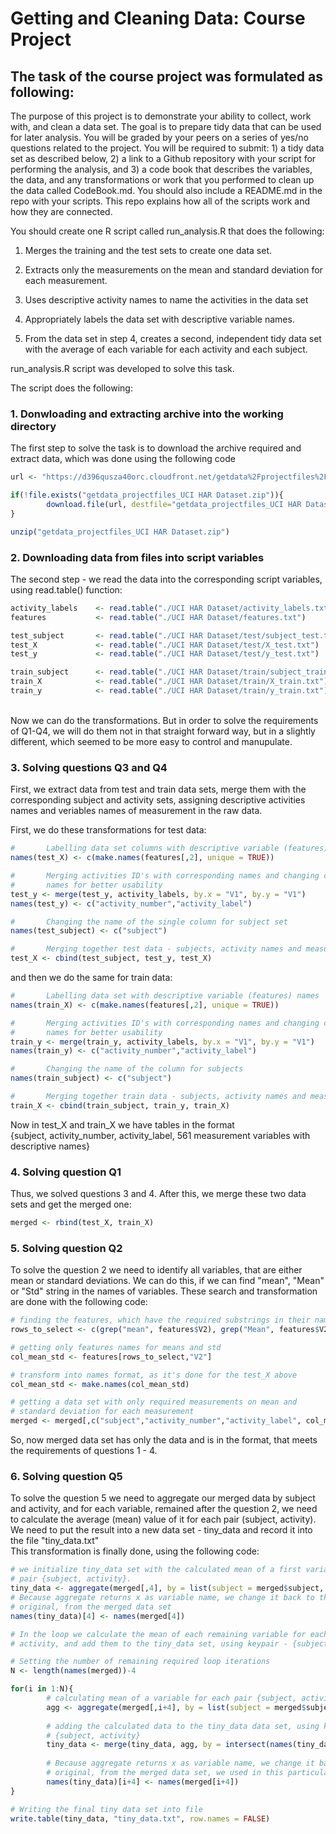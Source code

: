 # Getting and Cleaning Data: Course Project


## The task of the course project was formulated as following:

The purpose of this project is to demonstrate your ability to collect, work with, and clean a data set. The goal is to prepare tidy data that can be used for later analysis. You will be graded by your peers on a series of yes/no questions related to the project. You will be required to submit: 1) a tidy data set as described below, 2) a link to a Github repository with your script for performing the analysis, and 3) a code book that describes the variables, the data, and any transformations or work that you performed to clean up the data called CodeBook.md. You should also include a README.md in the repo with your scripts. This repo explains how all of the scripts work and how they are connected.  

You should create one R script called run_analysis.R that does the following: 

1. Merges the training and the test sets to create one data set.
2. Extracts only the measurements on the mean and standard deviation for each measurement. 
3. Uses descriptive activity names to name the activities in the data set
4. Appropriately labels the data set with descriptive variable names. 

5. From the data set in step 4, creates a second, independent tidy data set with the average of each variable for each activity and each subject.

run_analysis.R script was developed to solve this task.

The script does the following:

### 1. Donwloading and extracting archive into the working directory

The first step to solve the task is to download the archive required and extract data, which was done using the following code


```r
url <- "https://d396qusza40orc.cloudfront.net/getdata%2Fprojectfiles%2FUCI%20HAR%20Dataset.zip"

if(!file.exists("getdata_projectfiles_UCI HAR Dataset.zip")){
        download.file(url, destfile="getdata_projectfiles_UCI HAR Dataset.zip")
}

unzip("getdata_projectfiles_UCI HAR Dataset.zip")
```

### 2. Downloading data from files into script variables
The second step - we read the data into the corresponding script variables, using read.table() function:

```r
activity_labels    <- read.table("./UCI HAR Dataset/activity_labels.txt")
features           <- read.table("./UCI HAR Dataset/features.txt")

test_subject       <- read.table("./UCI HAR Dataset/test/subject_test.txt")
test_X             <- read.table("./UCI HAR Dataset/test/X_test.txt")
test_y             <- read.table("./UCI HAR Dataset/test/y_test.txt")

train_subject      <- read.table("./UCI HAR Dataset/train/subject_train.txt")
train_X            <- read.table("./UCI HAR Dataset/train/X_train.txt")
train_y            <- read.table("./UCI HAR Dataset/train/y_train.txt")
```
\
Now we can do the transformations. But in order to solve the requirements of Q1-Q4, we will do them not in that straight forward way, but in a slightly different, which seemed to be more easy to control and manupulate.

### 3. Solving questions Q3 and Q4

First, we extract data from test and train data sets, merge them with the corresponding subject and activity sets, assigning descriptive activities names and veriables names of measurement in the raw data.

First, we do these transformations for test data:

```r
#       Labelling data set columns with descriptive variable (features) names
names(test_X) <- c(make.names(features[,2], unique = TRUE))

#       Merging activities ID's with corresponding names and changing column 
#       names for better usability
test_y <- merge(test_y, activity_labels, by.x = "V1", by.y = "V1")
names(test_y) <- c("activity_number","activity_label")

#       Changing the name of the single column for subject set
names(test_subject) <- c("subject")

#       Merging together test data - subjects, activity names and measurements
test_X <- cbind(test_subject, test_y, test_X)
```
and then we do the same for train data:

```r
#       Labelling data set with descriptive variable (features) names
names(train_X) <- c(make.names(features[,2], unique = TRUE))

#       Merging activities ID's with corresponding names and changing column 
#       names for better usability
train_y <- merge(train_y, activity_labels, by.x = "V1", by.y = "V1")
names(train_y) <- c("activity_number","activity_label")

#       Changing the name of the column for subjects
names(train_subject) <- c("subject")

#       Merging together train data - subjects, activity names and measurements
train_X <- cbind(train_subject, train_y, train_X)
```
Now in test_X and train_X we have tables in the format 
\
{subject, activity_number, activity_label, 561 measurement variables with descriptive names}

### 4. Solving question Q1
Thus, we solved questions 3 and 4. After this, we merge these two data sets and get the merged one:

```r
merged <- rbind(test_X, train_X)
```

### 5. Solving question Q2
To solve the question 2 we need to identify all variables, that are either mean or standard deviations. We can do this, if we can find "mean", "Mean" or "Std" string in the names of variables. These search and transformation are done with the following code:

```r
# finding the features, which have the required substrings in their names. Result - boolean vector
rows_to_select <- c(grep("mean", features$V2), grep("Mean", features$V2),grep("std", features$V2),grep("Std", features$V2))

# getting only features names for means and std
col_mean_std <- features[rows_to_select,"V2"]

# transform into names format, as it's done for the test_X above
col_mean_std <- make.names(col_mean_std)

# getting a data set with only required measurements on mean and
# standard deviation for each measurement
merged <- merged[,c("subject","activity_number","activity_label", col_mean_std)]
```
So, now merged data set has only the data and is in the format, that meets the requirements of questions 1 - 4.

### 6. Solving question Q5
To solve the question 5 we need to aggregate our merged data by subject and activity, and for each variable, remained after the question 2, we need to calculate the average (mean) value of it for each pair (subject, activity). We need to put the result into a new data set - tiny_data and record it into the file "tiny_data.txt"
\
This transformation is finally done, using the following code:

```r
# we initialize tiny_data set with the calculated mean of a first variable for each 
# pair {subject, activity}.
tiny_data <- aggregate(merged[,4], by = list(subject = merged$subject, activity_number = merged$activity_number, activity_label = merged$activity_label), FUN = mean, na.action = na.omit)
# Because aggregate returns x as variable name, we change it back to the 
# original, from the merged data set
names(tiny_data)[4] <- names(merged[4])

# In the loop we calculate the mean of each remaining variable for each subject and 
# activity, and add them to the tiny_data set, using keypair - {subject, activity}.

# Setting the number of remaining required loop iterations
N <- length(names(merged))-4

for(i in 1:N){
        # calculating mean of a variable for each pair {subject, activity}
        agg <- aggregate(merged[,i+4], by = list(subject = merged$subject, activity_number = merged$activity_number, activity_label = merged$activity_label), FUN = mean, na.action = na.omit)
        
        # adding the calculated data to the tiny_data data set, using key pair - 
        # {subject, activity}
        tiny_data <- merge(tiny_data, agg, by = intersect(names(tiny_data),names(agg)))
        
        # Because aggregate returns x as variable name, we change it back to the 
        # original, from the merged data set, we used in this particular loop step
        names(tiny_data)[i+4] <- names(merged[i+4])
}

# Writing the final tiny data set into file
write.table(tiny_data, "tiny_data.txt", row.names = FALSE)
```
